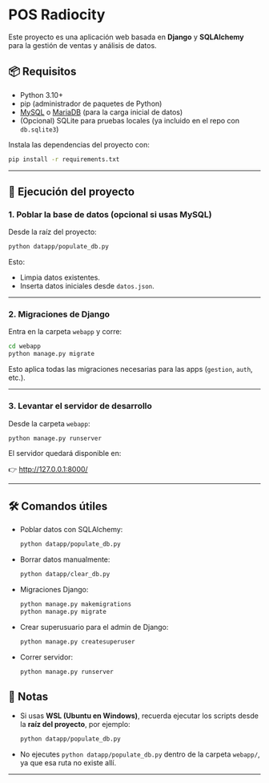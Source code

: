 # POS Radiocity

Este proyecto es una aplicación web basada en **Django** y **SQLAlchemy** para la gestión de ventas y análisis de datos.

## 📦 Requisitos

- Python 3.10+
- pip (administrador de paquetes de Python)
- [MySQL](https://dev.mysql.com/downloads/) o [MariaDB](https://mariadb.org/download/) (para la carga inicial de datos)
- (Opcional) SQLite para pruebas locales (ya incluido en el repo con `db.sqlite3`)

Instala las dependencias del proyecto con:

```bash
pip install -r requirements.txt
```

---

## 🚀 Ejecución del proyecto

### 1. Poblar la base de datos (opcional si usas MySQL)
Desde la raíz del proyecto:

```bash
python datapp/populate_db.py
```

Esto:
- Limpia datos existentes.
- Inserta datos iniciales desde `datos.json`.

---

### 2. Migraciones de Django

Entra en la carpeta `webapp` y corre:

```bash
cd webapp
python manage.py migrate
```

Esto aplica todas las migraciones necesarias para las apps (`gestion`, `auth`, etc.).

---

### 3. Levantar el servidor de desarrollo

Desde la carpeta `webapp`:

```bash
python manage.py runserver
```

El servidor quedará disponible en:

👉 http://127.0.0.1:8000/

---

## 🛠️ Comandos útiles

- Poblar datos con SQLAlchemy:

  ```bash
  python datapp/populate_db.py
  ```

- Borrar datos manualmente:

  ```bash
  python datapp/clear_db.py
  ```

- Migraciones Django:

  ```bash
  python manage.py makemigrations
  python manage.py migrate
  ```

- Crear superusuario para el admin de Django:

  ```bash
  python manage.py createsuperuser
  ```

- Correr servidor:

  ```bash
  python manage.py runserver
  ```



## 📝 Notas

- Si usas **WSL (Ubuntu en Windows)**, recuerda ejecutar los scripts desde la **raíz del proyecto**, por ejemplo:

  ```bash
  python datapp/populate_db.py
  ```

- No ejecutes `python datapp/populate_db.py` dentro de la carpeta `webapp/`, ya que esa ruta no existe allí.

---